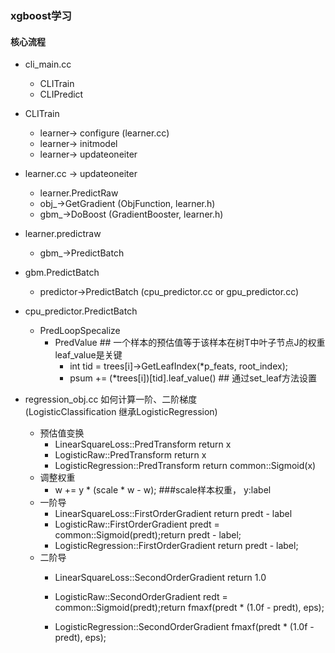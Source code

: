 ### xgboost学习
#### 核心流程
- cli_main.cc  
    - CLITrain
    - CLIPredict
    
- CLITrain
    - learner-> configure (learner.cc)
    - learner-> initmodel
    - learner-> updateoneiter 

- learner.cc -> updateoneiter 
    - learner.PredictRaw
    - obj_->GetGradient (ObjFunction, learner.h)
    - gbm_->DoBoost (GradientBooster, learner.h)
    
- learner.predictraw
    - gbm_->PredictBatch
    
- gbm.PredictBatch
    - predictor->PredictBatch (cpu_predictor.cc or gpu_predictor.cc)

- cpu_predictor.PredictBatch 
    - PredLoopSpecalize
        - PredValue ## 一个样本的预估值等于该样本在树T中叶子节点J的权重 leaf_value是关键
            - int tid = trees[i]->GetLeafIndex(*p_feats, root_index);
            - psum += (*trees[i])[tid].leaf_value() ## 通过set_leaf方法设置
            
            
- regression_obj.cc 如何计算一阶、二阶梯度  
    (LogisticClassification 继承LogisticRegression)
    - 预估值变换
        - LinearSquareLoss::PredTransform return x
        - LogisticRaw::PredTransform  return x
        - LogisticRegression::PredTransform return common::Sigmoid(x)
    - 调整权重
        - w += y * (scale * w - w); ###scale样本权重， y:label
    - 一阶导
        - LinearSquareLoss::FirstOrderGradient   return predt - label
        - LogisticRaw::FirstOrderGradient   predt = common::Sigmoid(predt);return predt - label;
        - LogisticRegression::FirstOrderGradient   return predt - label;
    - 二阶导
        - LinearSquareLoss::SecondOrderGradient  return 1.0
        - LogisticRaw::SecondOrderGradient  redt = common::Sigmoid(predt);return fmaxf(predt * (1.0f - predt), eps);

        - LogisticRegression::SecondOrderGradient  fmaxf(predt * (1.0f - predt), eps);



